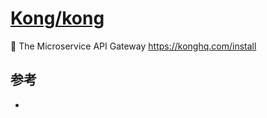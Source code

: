 # [Kong/kong](https://github.com/Kong/kong)

🐒 The Microservice API Gateway https://konghq.com/install

## 参考

* [](https://getkong.org/)
